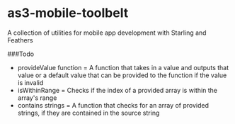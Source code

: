 # as3-mobile-toolbelt
A collection of utilities for mobile app development with Starling and Feathers

###Todo
- provideValue function = A function that takes in a value and outputs that value or a default value that can be provided to the function if the value is invalid
- isWithinRange = Checks if the index of a provided array is within the array's range
- contains strings = A function that checks for an array of provided strings, if they are contained in the source string